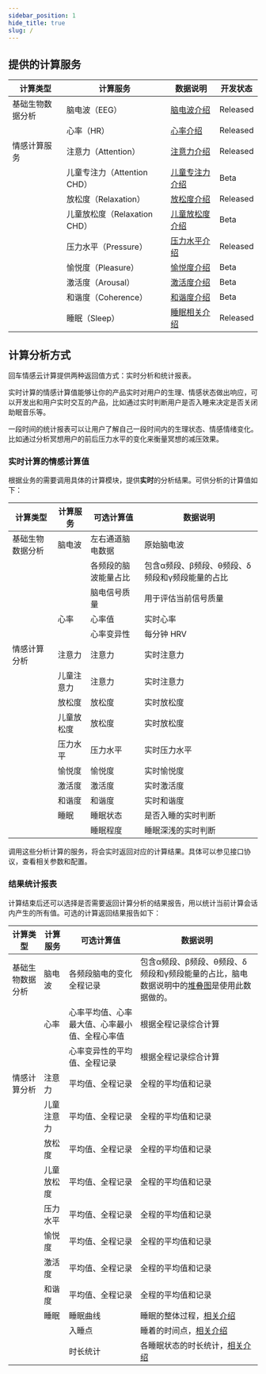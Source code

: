 ```yaml
---
sidebar_position: 1
hide_title: true
slug: /
---
```


## 提供的计算服务

| 计算类型 | 计算服务 | 数据说明 | 开发状态 |
| --- | --- | --- | --- |
| 基础生物数据分析 | 脑电波（EEG） | [脑电波介绍](./☁%EF%B8%8F数据说明/1.%20脑电波（EEG）.html) | Released |
|  | 心率（HR） | [心率介绍](./☁%EF%B8%8F数据说明/2.%20心率（HR）.html) | Released |
| 情感计算服务 | 注意力（Attention） | [注意力介绍](./☁%EF%B8%8F数据说明/3.%20注意力（Attention）.html) | Released |
|  | 儿童专注力（Attention CHD） | [儿童专注力介绍](.☁%EF%B8%8F数据说明/10.%20儿童注意力（Attention%20CHD）.html) | Beta |
|  | 放松度（Relaxation） | [放松度介绍](.☁%EF%B8%8F数据说明/9.%20儿童注意力（Attention%20CHD）.html) | Released |
|  | 儿童放松度（Relaxation CHD） | [儿童放松度介绍](./☁%EF%B8%8F数据说明/11.%20儿童放松度（Relaxation%20CHD）.html) | Beta |
|  | 压力水平（Pressure） | [压力水平介绍](./☁%EF%B8%8F数据说明/5.%20压力水平（Pressure）.html) | Released |
|  | 愉悦度（Pleasure） | [愉悦度介绍](./☁%EF%B8%8F数据说明/6.%20愉悦度（Pleasure）.html) | Beta |
|  | 激活度（Arousal） | [激活度介绍](./☁%EF%B8%8F数据说明/7.%20激活度（Arousal）.html) | Beta |
|  | 和谐度（Coherence） | [和谐度介绍](./☁%EF%B8%8F数据说明/8.%20和谐度（Coherence）.html) | Beta |
|  | 睡眠（Sleep） | [睡眠相关介绍](./☁️数据说明/9.%20睡眠（Sleep）.html) | Released |

## 计算分析方式

回车情感云计算提供两种返回值方式：实时分析和统计报表。

实时计算的情感计算值能够让你的产品实时对用户的生理、情感状态做出响应，可以开发出和用户实时交互的产品，比如通过实时判断用户是否入睡来决定是否关闭助眠音乐等。

一段时间的统计报表可以让用户了解自己一段时间内的生理状态、情感情绪变化。比如通过分析冥想用户的前后压力水平的变化来衡量冥想的减压效果。

### 实时计算的情感计算值

根据业务的需要调用具体的计算模块，提供**实时**的分析结果。可供分析的计算值如下：

| 计算类型 | 计算服务 | 可选计算值 | 数据说明 |
| --- | --- | --- | --- |
| 基础生物数据分析 | 脑电波 | 左右通道脑电数据 | 原始脑电波 |
|  |  | 各频段的脑波能量占比 | 包含α频段、β频段、θ频段、δ频段和γ频段能量的占比 |
|  |  | 脑电信号质量 | 用于评估当前信号质量 |  
|  | 心率 | 心率值 | 实时心率 |
|  |  | 心率变异性 | 每分钟 HRV |
| 情感计算分析 | 注意力 | 注意力 | 实时注意力 |
|  | 儿童注意力 | 注意力 | 实时注意力 |
|  | 放松度 | 放松度 | 实时放松度 |
|  | 儿童放松度 | 放松度 | 实时放松度 |
|  | 压力水平 | 压力水平 | 实时压力水平 |
|  | 愉悦度 | 愉悦度 | 实时愉悦度 |
|  | 激活度 | 激活度 | 实时激活度 |
|  | 和谐度 | 和谐度 | 实时和谐度 |
|  | 睡眠 | 睡眠状态 | 是否入睡的实时判断 |
|  |  | 睡眠程度 | 睡眠深浅的实时判断 |

调用这些分析计算的服务，将会实时返回对应的计算结果。具体可以参见接口协议，查看相关参数和配置。

### 结果统计报表

计算结束后还可以选择是否需要返回计算分析的结果报告，用以统计当前计算会话内产生的所有值。可选的计算返回结果报告如下：

| 计算类型 | 计算服务 | 可选计算值 | 数据说明 |
| --- | --- | --- | --- |
| 基础生物数据分析 | 脑电波 | 各频段脑电的变化全程记录 | 包含α频段、β频段、θ频段、δ频段和γ频段能量的占比，脑电数据说明中的[堆叠图](./☁%EF%B8%8F数据说明/1.%20脑电波（EEG）.html#脑电波频段能量在冥想场景中的应用)是使用此数据做的。 |
|  | 心率 | 心率平均值、心率最大值、心率最小值、全程心率值 | 根据全程记录综合计算 |
|  |  | 心率变异性的平均值、全程记录 | 根据全程记录综合计算 |
| 情感计算分析 | 注意力 | 平均值、全程记录 | 全程的平均值和记录 |
|  | 儿童注意力 | 平均值、全程记录 | 全程的平均值和记录 |
|  | 放松度 | 平均值、全程记录 | 全程的平均值和记录 |
|  | 儿童放松度 | 平均值、全程记录 | 全程的平均值和记录 |
|  | 压力水平 | 平均值、全程记录 | 全程的平均值和记录 |
|  | 愉悦度 | 平均值、全程记录 | 全程的平均值和记录 |
|  | 激活度 | 平均值、全程记录 | 全程的平均值和记录 |
|  | 和谐度 | 平均值、全程记录 | 全程的平均值和记录 |
|  | 睡眠 | 睡眠曲线 | 睡眠的整体过程，[相关介绍](./☁%EF%B8%8F数据说明/8.%20睡眠（Sleep）.html#睡眠曲线（sleep-curve）) |
|  |  | 入睡点 | 睡着的时间点，[相关介绍](./☁%EF%B8%8F数据说明/8.%20睡眠（Sleep）.html#入睡点（sleep-point）) |
|  |  | 时长统计 | 各睡眠状态的时长统计，[相关介绍](./☁%EF%B8%8F数据说明/8.%20睡眠（Sleep）.html#入睡点（sleep-point）) |
